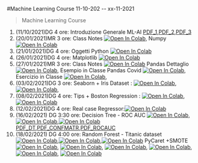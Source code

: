 #Machine Learning Course 11-10-202 -- xx-11-2021 

> Machine Learning Course

1. (11/10/2021)DG 4 ore: Introduzione Generale ML-AI [PDF_1](pdf/00_intro_ML.pdf),[PDF_2](pdf/1_IOT_INtro.pdf),[PDF_3](pdf/2_open_ledger.pdf)
2. (20/01/2021)MR 3 ore: Class Notes [![Open In Colab](https://colab.research.google.com/assets/colab-badge.svg)](https://colab.research.google.com/github/visiont3lab/machine-learning-course/blob/main/python/class-notes.ipynb), Numpy  [![Open In Colab](https://colab.research.google.com/assets/colab-badge.svg)](https://colab.research.google.com/github/visiont3lab/machine-learning-course/blob/main/python/numpy.ipynb)
3. (21/01/2021)DG 4 ore: Oggetti Python [![Open In Colab](https://colab.research.google.com/assets/colab-badge.svg)](https://colab.research.google.com/github/visiont3lab/machine-learning-course/blob/main/python/intro.ipynb)
4. (26/01/2021)DG 4 ore: Matplotlib [![Open In Colab](https://colab.research.google.com/assets/colab-badge.svg)](https://colab.research.google.com/github/visiont3lab/machine-learning-course/blob/main/python/02_Matplotlib-first.ipynb)
5. (27/01/2021)MR 3 ore: Class Notes [![Open In Colab](https://colab.research.google.com/assets/colab-badge.svg)](https://colab.research.google.com/github/visiont3lab/machine-learning-course/blob/main/python/class-notes.ipynb) Pandas Dettaglio [![Open In Colab](https://colab.research.google.com/assets/colab-badge.svg)](https://colab.research.google.com/github/visiont3lab/machine-learning-course/blob/main/visualization/pandas.ipynb),  Esempio in Classe Pandas Covid  [![Open In Colab](https://colab.research.google.com/assets/colab-badge.svg)](https://colab.research.google.com/github/visiont3lab/machine-learning-course/blob/main/visualization/Pandas_Covid_Exercise.ipynb), 
 Esercizio in Classe    [![Open In Colab](https://colab.research.google.com/assets/colab-badge.svg)](https://colab.research.google.com/github/visiont3lab/machine-learning-course/blob/main/visualization/ClassNote_2_12_2020.ipynb),
6. (03/02/2021)DG 3 ore: Seaborn + Iris Dataset : [![Open In Colab](https://colab.research.google.com/assets/colab-badge.svg)](https://colab.research.google.com/github/visiont3lab/machine-learning-course/blob/main/python/40_finishmatplotlib.ipynb),[![Open In Colab](https://colab.research.google.com/assets/colab-badge.svg)](https://colab.research.google.com/github/visiont3lab/machine-learning-course/blob/main/python/41_Iris.ipynb),
7. (08/02/2021)DG 4 ore: Tips + Boston Regression : [![Open In Colab](https://colab.research.google.com/assets/colab-badge.svg)](https://colab.research.google.com/github/visiont3lab/machine-learning-course/blob/main/python/42_solut_tips.ipynb), [![Open In Colab](https://colab.research.google.com/assets/colab-badge.svg)](https://colab.research.google.com/github/visiont3lab/machine-learning-course/blob/main/python/50_boston_housing.ipynb)
8. (12/02/2021)DG 4 ore: Real case Regressor:[![Open In Colab](https://colab.research.google.com/assets/colab-badge.svg)](https://colab.research.google.com/github/visiont3lab/machine-learning-course/blob/main/python/51_Regressore_intro.ipynb)
9. (16/02/2021) DG 3:30 ore:  Decision Tree - ROC AUC  [![Open In Colab](https://colab.research.google.com/assets/colab-badge.svg)](https://colab.research.google.com/github/visiont3lab/machine-learning-course/blob/main/python/59_NAN_NULL.ipynb),
[![Open In Colab](https://colab.research.google.com/assets/colab-badge.svg)](https://colab.research.google.com/github/visiont3lab/machine-learning-course/blob/main/python/60_DecisionTree.ipynb),[![Open In Colab](https://colab.research.google.com/assets/colab-badge.svg)](https://colab.research.google.com/github/visiont3lab/machine-learning-course/blob/main/python/61_DecisionTrees_Regression.ipynb)
[PDF_DT](pdf/01_Decision_tree.pdf),[PDF_CONFMATR](pdf/02_Conf_matrix.pdf),[PDF_ROCAUC](pdf/03_AUC_ROC.pdf)
10. (18/02/2021) DG 4:00 ore:  Random Forest - Titanic dataset [![Open In Colab](https://colab.research.google.com/assets/colab-badge.svg)](https://colab.research.google.com/github/visiont3lab/machine-learning-course/blob/main/python/69_Random_Forest_Approach.ipynb),[![Open In Colab](https://colab.research.google.com/assets/colab-badge.svg)](https://colab.research.google.com/github/visiont3lab/machine-learning-course/blob/main/python/70_Categorical_variable.ipynb),[![Open In Colab](https://colab.research.google.com/assets/colab-badge.svg)](https://colab.research.google.com/github/visiont3lab/machine-learning-course/blob/main/python/71_Titanic_multiclass.ipynb)
                 PyCaret +SMOTE [![Open In Colab](https://colab.research.google.com/assets/colab-badge.svg)](https://colab.research.google.com/github/visiont3lab/machine-learning-course/blob/main/python/71_Ensemble_Learning_Bagging_&_Boosting.ipynb),
[![Open In Colab](https://colab.research.google.com/assets/colab-badge.svg)](https://colab.research.google.com/github/visiont3lab/machine-learning-course/blob/main/python/72_LoanPrediction_Analysis_Classification.ipynb),
[![Open In Colab](https://colab.research.google.com/assets/colab-badge.svg)](https://colab.research.google.com/github/visiont3lab/machine-learning-course/blob/main/python/74_SMOTE_unbalanced.ipynb),
[![Open In Colab](https://colab.research.google.com/assets/colab-badge.svg)](https://colab.research.google.com/github/visiont3lab/machine-learning-course/blob/main/python/75_titanic_pycaret.ipynb),
[![Open In Colab](https://colab.research.google.com/assets/colab-badge.svg)](https://colab.research.google.com/github/visiont3lab/machine-learning-course/blob/main/python/76_Customer_churn_prediction.ipynb),
[![Open In Colab](https://colab.research.google.com/assets/colab-badge.svg)](https://colab.research.google.com/github/visiont3lab/machine-learning-course/blob/main/python/77_Clustering_Tutorial_Level_Beginner_CLU101-Pycaret.ipynb)
